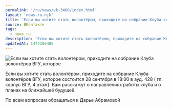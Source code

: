 ```yaml
---
permalink: '/ru/news/vk-3400/index.html'
layout: 'news.ru.njk'
title: 'Если вы хотите стать волонтёром, приходите на собрание Клуба волонтёров ВГУ, которое состоится'
source: ВКонтакте
tags:
  - news_ru
description: 'Если вы хотите стать волонтёром, приходите на собрание Клуба волонтёров ВГУ, которое'
updatedAt: 1474106486
---
```

![Если вы хотите стать волонтёром, приходите на собрание Клуба волонтёров ВГУ, которое](https://sun9-40.userapi.com/impf/c637823/v637823501/10880/3dOioXd-5XE.jpg?size=1280x720&quality=96&sign=51a844f3922316c8134d71445ff5d64e&c_uniq_tag=zM3GYgbooAqesOfXCsxL8agIp5_-lkMyt4q8idzyHV4&type=album)

Если вы хотите стать волонтёром, приходите на собрание Клуба волонтёров ВГУ, которое состоится 28 сентября в 18:00 в ауд. 428 ( гл. корпус ВГУ, 4 этаж). Вам расскажут о направлениях работы клуба и о планах на ближайшеё будущеё.

По всем вопросам обращаться к Дарье Абрамовой
